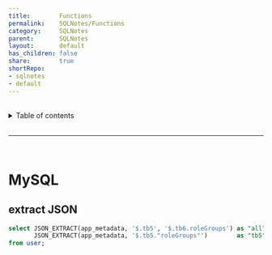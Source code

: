 ```yaml
---
title:        Functions        
permalink:    SQLNotes/Functions        
category:     SQLNotes        
parent:       SQLNotes        
layout:       default        
has_children: false        
share:        true        
shortRepo:        
- sqlnotes        
- default        
---
```

        
        
<br/>        
        
<details markdown="block">              
<summary>              
Table of contents              
</summary>              
{: .text-delta }              
1. TOC              
{:toc}              
</details>              
        
<br/>              
        
***              
        
<br/>              
        
# MySQL        
        
## extract JSON        
        
```sql          
select JSON_EXTRACT(app_metadata, '$.tb5', '$.tb6.roleGroups') as "all",        
       JSON_EXTRACT(app_metadata, '$.tb5."roleGroups"')        as "tb5"        
from user;          
```  